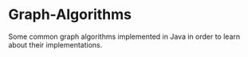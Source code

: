 # Graph-Algorithms
Some common graph algorithms implemented in Java in order to learn about their implementations.
